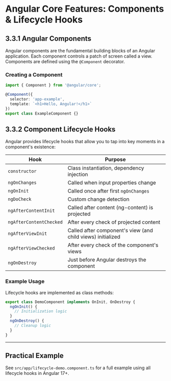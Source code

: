 # Angular Core Features: Components & Lifecycle Hooks

## 3.3.1 Angular Components
Angular components are the fundamental building blocks of an Angular application. Each component controls a patch of screen called a view. Components are defined using the `@Component` decorator.

### Creating a Component
```ts
import { Component } from '@angular/core';

@Component({
  selector: 'app-example',
  template: `<h1>Hello, Angular!</h1>`
})
export class ExampleComponent {}
```

## 3.3.2 Component Lifecycle Hooks
Angular provides lifecycle hooks that allow you to tap into key moments in a component's existence:

| Hook              | Purpose                                                      |
|-------------------|--------------------------------------------------------------|
| `constructor`     | Class instantiation, dependency injection                    |
| `ngOnChanges`     | Called when input properties change                          |
| `ngOnInit`        | Called once after first `ngOnChanges`                        |
| `ngDoCheck`       | Custom change detection                                      |
| `ngAfterContentInit` | Called after content (ng-content) is projected            |
| `ngAfterContentChecked` | After every check of projected content                 |
| `ngAfterViewInit` | Called after component's view (and child views) initialized  |
| `ngAfterViewChecked` | After every check of the component's views                |
| `ngOnDestroy`     | Just before Angular destroys the component                   |

### Example Usage
Lifecycle hooks are implemented as class methods:
```ts
export class DemoComponent implements OnInit, OnDestroy {
  ngOnInit() {
    // Initialization logic
  }
  ngOnDestroy() {
    // Cleanup logic
  }
}
```

---

## Practical Example
See `src/app/lifecycle-demo.component.ts` for a full example using all lifecycle hooks in Angular 17+.
